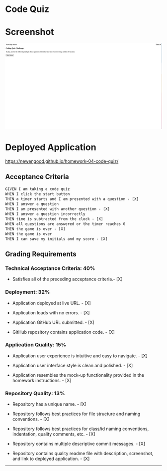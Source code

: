 # Code Quiz

# Screenshot

![Screenshot](./docs/images/screenshot.png)

# Deployed Application

https://newengood.github.io/homework-04-code-quiz/

## Acceptance Criteria

```
GIVEN I am taking a code quiz
WHEN I click the start button
THEN a timer starts and I am presented with a question - [X]
WHEN I answer a question
THEN I am presented with another question - [X]
WHEN I answer a question incorrectly
THEN time is subtracted from the clock - [X]
WHEN all questions are answered or the timer reaches 0
THEN the game is over - [X]
WHEN the game is over
THEN I can save my initials and my score - [X]
```

## Grading Requirements

### Technical Acceptance Criteria: 40%

* Satisfies all of the preceding acceptance criteria.- [X]

### Deployment: 32%

* Application deployed at live URL. - [X]

* Application loads with no errors. - [X]

* Application GitHub URL submitted. - [X]

* GitHub repository contains application code. - [X]

### Application Quality: 15%

* Application user experience is intuitive and easy to navigate. - [X]

* Application user interface style is clean and polished. - [X]

* Application resembles the mock-up functionality provided in the homework instructions. - [X]

### Repository Quality: 13%

* Repository has a unique name. - [X]

* Repository follows best practices for file structure and naming conventions. - [X]

* Repository follows best practices for class/id naming conventions, indentation, quality comments, etc. - [X]

* Repository contains multiple descriptive commit messages. - [X]

* Repository contains quality readme file with description, screenshot, and link to deployed application. - [X]

---

